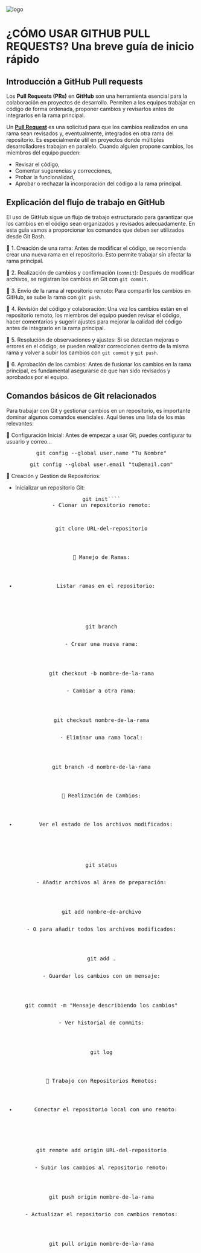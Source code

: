 ![logo](https://user-images.githubusercontent.com/35271042/79503741-8c396a00-7fe6-11ea-97e5-8fd1b3059eb8.png)
# **¿CÓMO USAR GITHUB PULL REQUESTS? Una breve guía de inicio rápido**
## **Introducción a GitHub Pull requests**

Los **Pull Requests (PRs)** en **GitHub** son una herramienta esencial para la colaboración en proyectos de desarrollo. Permiten a los equipos trabajar en código de forma ordenada, proponer cambios y revisarlos antes de integrarlos en la rama principal.

Un **<u>Pull Request</u>** es una solicitud para que los cambios realizados en una rama sean revisados y, eventualmente, integrados en otra rama del repositorio. Es especialmente útil en proyectos donde múltiples desarrolladores trabajan en paralelo.
Cuando alguien propone cambios, los miembros del equipo pueden:
- Revisar el código,
- Comentar sugerencias y correcciones,
- Probar la funcionalidad,
- Aprobar o rechazar la incorporación del código a la rama principal.

## **Explicación del flujo de trabajo en GitHub**

El uso de GitHub sigue un flujo de trabajo estructurado para garantizar que los cambios en el código sean organizados y revisados adecuadamente. En esta guía vamos a proporcionar los comandos que deben ser utilizados desde Git Bash.

🔹 1. Creación de una rama: Antes de modificar el código, se recomienda crear una nueva rama en el repositorio. Esto permite trabajar sin afectar la rama principal.

🔹 2. Realización de cambios y confirmación (````commit````): Después de modificar archivos, se registran los cambios en Git con ````git commit````.

🔹 3. Envío de la rama al repositorio remoto: Para compartir los cambios en GitHub, se sube la rama con ````git push````.

🔹 4. Revisión del código y colaboración: Una vez los cambios están en el repositorio remoto, los miembros del equipo pueden revisar el código, hacer comentarios y sugerir ajustes para mejorar la calidad del código antes de integrarlo en la rama principal.

🔹 5. Resolución de observaciones y ajustes: Si se detectan mejoras o errores en el código, se pueden realizar correcciones dentro de la misma rama y volver a subir los cambios con ````git commit```` y ````git push````.

🔹 6. Aprobación de los cambios: Antes de fusionar los cambios en la rama principal, es fundamental asegurarse de que han sido revisados y aprobados por el equipo.

## **Comandos básicos de Git relacionados**
Para trabajar con Git y gestionar cambios en un repositorio, es importante dominar algunos comandos esenciales. Aquí tienes una lista de los más relevantes:

📌 Configuración Inicial: Antes de empezar a usar Git, puedes configurar tu usuario y correo...

<div align="center">
  <pre>git config --global user.name "Tu Nombre"</pre></div>

<div align="center">
  <pre>git config --global user.email "tu@email.com"</pre></div>

🔹 Creación y Gestión de Repositorios:
- Inicializar un repositorio Git:

<div align="center">
  <pre>git init````
- Clonar un repositorio remoto:
<div align="center">
  <pre>git clone URL-del-repositorio</pre></div>

🔹 Manejo de Ramas:
- Listar ramas en el repositorio:

<div align="center">
  <pre>git branch</pre></div>
- Crear una nueva rama:

<div align="center">
  <pre>git checkout -b nombre-de-la-rama</pre></div>
- Cambiar a otra rama:

<div align="center">
  <pre>git checkout nombre-de-la-rama</pre></div>
- Eliminar una rama local:

<div align="center">
  <pre>git branch -d nombre-de-la-rama</pre></div>

🔹 Realización de Cambios:
- Ver el estado de los archivos modificados:

<div align="center">
  <pre>git status</pre></div>
- Añadir archivos al área de preparación:

<div align="center">
  <pre>git add nombre-de-archivo</pre></div>
- O para añadir todos los archivos modificados:

<div align="center">
  <pre>git add .</pre></div>
- Guardar los cambios con un mensaje:

<div align="center">
  <pre>git commit -m "Mensaje describiendo los cambios"</pre></div>
- Ver historial de commits:

<div align="center">
  <pre>git log</pre></div>

🔹 Trabajo con Repositorios Remotos:
- Conectar el repositorio local con uno remoto:

<div align="center">
  <pre>git remote add origin URL-del-repositorio</pre></div>
- Subir los cambios al repositorio remoto:

<div align="center">
  <pre>git push origin nombre-de-la-rama</pre></div>
- Actualizar el repositorio con cambios remotos:

<div align="center">
  <pre>
git pull origin nombre-de-la-rama</pre></div>

